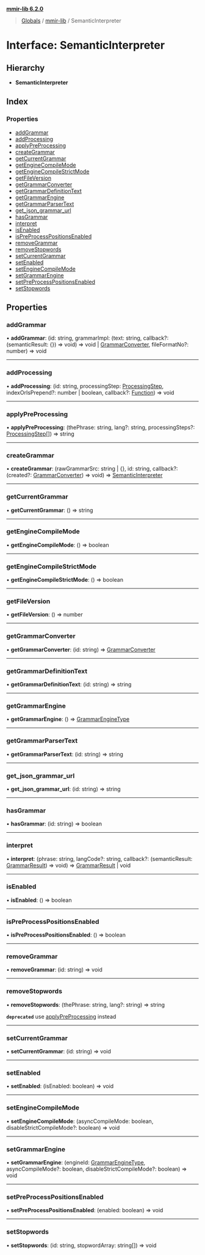 **[mmir-lib 6.2.0](../README.md)**

> [Globals](../README.md) / [mmir-lib](../modules/mmir_lib.md) / SemanticInterpreter

# Interface: SemanticInterpreter

## Hierarchy

* **SemanticInterpreter**

## Index

### Properties

* [addGrammar](mmir_lib.semanticinterpreter.md#addgrammar)
* [addProcessing](mmir_lib.semanticinterpreter.md#addprocessing)
* [applyPreProcessing](mmir_lib.semanticinterpreter.md#applypreprocessing)
* [createGrammar](mmir_lib.semanticinterpreter.md#creategrammar)
* [getCurrentGrammar](mmir_lib.semanticinterpreter.md#getcurrentgrammar)
* [getEngineCompileMode](mmir_lib.semanticinterpreter.md#getenginecompilemode)
* [getEngineCompileStrictMode](mmir_lib.semanticinterpreter.md#getenginecompilestrictmode)
* [getFileVersion](mmir_lib.semanticinterpreter.md#getfileversion)
* [getGrammarConverter](mmir_lib.semanticinterpreter.md#getgrammarconverter)
* [getGrammarDefinitionText](mmir_lib.semanticinterpreter.md#getgrammardefinitiontext)
* [getGrammarEngine](mmir_lib.semanticinterpreter.md#getgrammarengine)
* [getGrammarParserText](mmir_lib.semanticinterpreter.md#getgrammarparsertext)
* [get\_json\_grammar\_url](mmir_lib.semanticinterpreter.md#get_json_grammar_url)
* [hasGrammar](mmir_lib.semanticinterpreter.md#hasgrammar)
* [interpret](mmir_lib.semanticinterpreter.md#interpret)
* [isEnabled](mmir_lib.semanticinterpreter.md#isenabled)
* [isPreProcessPositionsEnabled](mmir_lib.semanticinterpreter.md#ispreprocesspositionsenabled)
* [removeGrammar](mmir_lib.semanticinterpreter.md#removegrammar)
* [removeStopwords](mmir_lib.semanticinterpreter.md#removestopwords)
* [setCurrentGrammar](mmir_lib.semanticinterpreter.md#setcurrentgrammar)
* [setEnabled](mmir_lib.semanticinterpreter.md#setenabled)
* [setEngineCompileMode](mmir_lib.semanticinterpreter.md#setenginecompilemode)
* [setGrammarEngine](mmir_lib.semanticinterpreter.md#setgrammarengine)
* [setPreProcessPositionsEnabled](mmir_lib.semanticinterpreter.md#setpreprocesspositionsenabled)
* [setStopwords](mmir_lib.semanticinterpreter.md#setstopwords)

## Properties

### addGrammar

•  **addGrammar**: (id: string, grammarImpl: (text: string, callback?: (semanticResult: {}) => void) => void \| [GrammarConverter](mmir_lib.grammarconverter.md), fileFormatNo?: number) => void

___

### addProcessing

•  **addProcessing**: (id: string, processingStep: [ProcessingStep](mmir_lib.processingstep.md), indexOrIsPrepend?: number \| boolean, callback?: [Function](mmir_lib.requirejs.md#function)) => void

___

### applyPreProcessing

•  **applyPreProcessing**: (thePhrase: string, lang?: string, processingSteps?: [ProcessingStep](mmir_lib.processingstep.md)[]) => string

___

### createGrammar

•  **createGrammar**: (rawGrammarSrc: string \| {}, id: string, callback?: (created?: [GrammarConverter](mmir_lib.grammarconverter.md)) => void) => [SemanticInterpreter](mmir_lib.semanticinterpreter.md)

___

### getCurrentGrammar

•  **getCurrentGrammar**: () => string

___

### getEngineCompileMode

•  **getEngineCompileMode**: () => boolean

___

### getEngineCompileStrictMode

•  **getEngineCompileStrictMode**: () => boolean

___

### getFileVersion

•  **getFileVersion**: () => number

___

### getGrammarConverter

•  **getGrammarConverter**: (id: string) => [GrammarConverter](mmir_lib.grammarconverter.md)

___

### getGrammarDefinitionText

•  **getGrammarDefinitionText**: (id: string) => string

___

### getGrammarEngine

•  **getGrammarEngine**: () => [GrammarEngineType](../modules/mmir_lib.md#grammarenginetype)

___

### getGrammarParserText

•  **getGrammarParserText**: (id: string) => string

___

### get\_json\_grammar\_url

•  **get\_json\_grammar\_url**: (id: string) => string

___

### hasGrammar

•  **hasGrammar**: (id: string) => boolean

___

### interpret

•  **interpret**: (phrase: string, langCode?: string, callback?: (semanticResult: [GrammarResult](mmir_lib.grammarresult.md)) => void) => [GrammarResult](mmir_lib.grammarresult.md) \| void

___

### isEnabled

•  **isEnabled**: () => boolean

___

### isPreProcessPositionsEnabled

•  **isPreProcessPositionsEnabled**: () => boolean

___

### removeGrammar

•  **removeGrammar**: (id: string) => void

___

### removeStopwords

•  **removeStopwords**: (thePhrase: string, lang?: string) => string

**`deprecated`** use [applyPreProcessing](mmir_lib.semanticinterpreter.md#applypreprocessing) instead

___

### setCurrentGrammar

•  **setCurrentGrammar**: (id: string) => void

___

### setEnabled

•  **setEnabled**: (isEnabled: boolean) => void

___

### setEngineCompileMode

•  **setEngineCompileMode**: (asyncCompileMode: boolean, disableStrictCompileMode?: boolean) => void

___

### setGrammarEngine

•  **setGrammarEngine**: (engineId: [GrammarEngineType](../modules/mmir_lib.md#grammarenginetype), asyncCompileMode?: boolean, disableStrictCompileMode?: boolean) => void

___

### setPreProcessPositionsEnabled

•  **setPreProcessPositionsEnabled**: (enabled: boolean) => void

___

### setStopwords

•  **setStopwords**: (id: string, stopwordArray: string[]) => void
